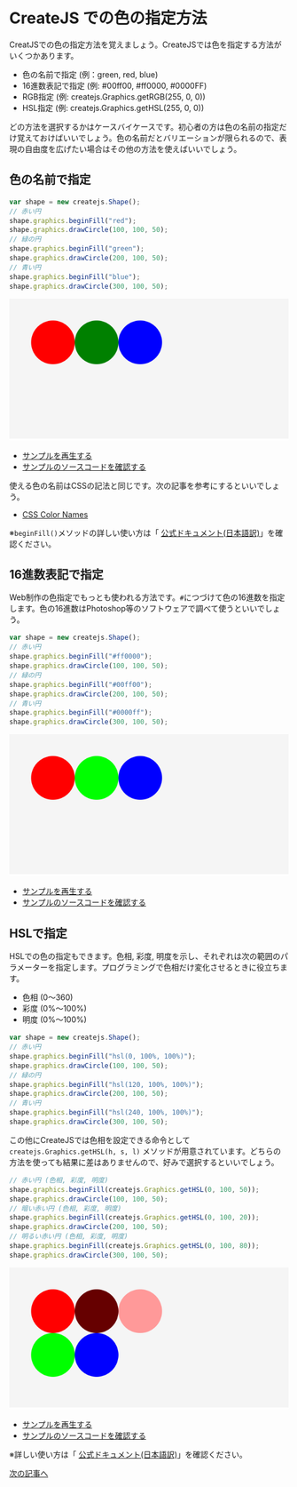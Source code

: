 # CreateJS での色の指定方法

CreatJSでの色の指定方法を覚えましょう。CreateJSでは色を指定する方法がいくつかあります。

- 色の名前で指定 (例：green, red, blue)
- 16進数表記で指定 (例: #00ff00, #ff0000, #0000FF)
- RGB指定 (例: createjs.Graphics.getRGB(255, 0, 0))
- HSL指定 (例: createjs.Graphics.getHSL(255, 0, 0))

どの方法を選択するかはケースバイケースです。初心者の方は色の名前の指定だけ覚えておけばいいでしょう。色の名前だとバリエーションが限られるので、表現の自由度を広げたい場合はその他の方法を使えばいいでしょう。

## 色の名前で指定

```js
var shape = new createjs.Shape();
// 赤い円
shape.graphics.beginFill("red");
shape.graphics.drawCircle(100, 100, 50);
// 緑の円
shape.graphics.beginFill("green");
shape.graphics.drawCircle(200, 100, 50);
// 青い円
shape.graphics.beginFill("blue");
shape.graphics.drawCircle(300, 100, 50);
```

![](../imgs/color_name.html.png)

- [サンプルを再生する](https://ics-creative.github.io/tutorial-createjs/samples/color_name.html)
- [サンプルのソースコードを確認する](../samples/color_name.html)




使える色の名前はCSSの記法と同じです。次の記事を参考にするといいでしょう。

- [CSS Color Names](http://memopad.bitter.jp/w3c/css/css_colornames.html)


※`beginFill()`メソッドの詳しい使い方は「 [公式ドキュメント(日本語訳)](http://createjs.sub.jp/ja/EaselJS/reference/classes/Graphics.html#method_beginFill)」を確認ください。


## 16進数表記で指定

Web制作の色指定でもっとも使われる方法です。`#`につづけて色の16進数を指定します。色の16進数はPhotoshop等のソフトウェアで調べて使うといいでしょう。

```js
var shape = new createjs.Shape();
// 赤い円
shape.graphics.beginFill("#ff0000");
shape.graphics.drawCircle(100, 100, 50);
// 緑の円
shape.graphics.beginFill("#00ff00");
shape.graphics.drawCircle(200, 100, 50);
// 青い円
shape.graphics.beginFill("#0000ff");
shape.graphics.drawCircle(300, 100, 50);
```

![](../imgs/color_hex.html.png)

- [サンプルを再生する](https://ics-creative.github.io/tutorial-createjs/samples/color_hex.html)
- [サンプルのソースコードを確認する](../samples/color_hex.html)



## HSLで指定

HSLでの色の指定もできます。色相, 彩度, 明度を示し、それぞれは次の範囲のパラメーターを指定します。プログラミングで色相だけ変化させるときに役立ちます。

- 色相 (0〜360)
- 彩度 (0%〜100%)
- 明度 (0%〜100%)



```js
var shape = new createjs.Shape();
// 赤い円
shape.graphics.beginFill("hsl(0, 100%, 100%)");
shape.graphics.drawCircle(100, 100, 50);
// 緑の円
shape.graphics.beginFill("hsl(120, 100%, 100%)");
shape.graphics.drawCircle(200, 100, 50);
// 青い円
shape.graphics.beginFill("hsl(240, 100%, 100%)");
shape.graphics.drawCircle(300, 100, 50);
```


この他にCreateJSでは色相を設定できる命令として `createjs.Graphics.getHSL(h, s, l)` メソッドが用意されています。どちらの方法を使っても結果に差はありませんので、好みで選択するといいでしょう。


```js
// 赤い円 (色相, 彩度, 明度)
shape.graphics.beginFill(createjs.Graphics.getHSL(0, 100, 50));
shape.graphics.drawCircle(100, 100, 50);
// 暗い赤い円 (色相, 彩度, 明度)
shape.graphics.beginFill(createjs.Graphics.getHSL(0, 100, 20));
shape.graphics.drawCircle(200, 100, 50);
// 明るい赤い円 (色相, 彩度, 明度)
shape.graphics.beginFill(createjs.Graphics.getHSL(0, 100, 80));
shape.graphics.drawCircle(300, 100, 50);
```

![](../imgs/color_hsl.html.png)

- [サンプルを再生する](https://ics-creative.github.io/tutorial-createjs/samples/color_hsl.html)
- [サンプルのソースコードを確認する](../samples/color_hsl.html)


※詳しい使い方は「 [公式ドキュメント(日本語訳)](http://createjs.sub.jp/ja/EaselJS/reference/classes/Graphics.html#method_getHSL)」を確認ください。


[次の記事へ](shape_draw.md)
